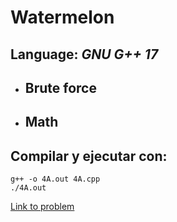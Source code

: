 # Watermelon

## **Language:** *GNU G++ 17*

* ## Brute force
* ## Math

## **Compilar y ejecutar con**:

```
g++ -o 4A.out 4A.cpp
./4A.out
```

[Link to problem](https://codeforces.com/problemset/problem/4/A)
